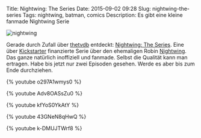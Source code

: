 Title: Nightwing: The Series
Date: 2015-09-02 09:28
Slug: nightwing-the-series
Tags: nightwing, batman, comics
Description: Es gibt eine kleine fanmade Nightwing Serie

![nightwing]({filename}/images/nightwing_theseries.jpg)

Gerade durch Zufall über [thetvdb](http://thetvdb.org) entdeckt: [Nightwing: The Series](http://www.imdb.com/title/tt4113712/). Eine über [Kickstarter](https://www.kickstarter.com/projects/ismahawk/nightwing-the-series?lang=de) finanzierte Serie über den ehemaligen Robin [Nightwing](http://de.batman.wikia.com/wiki/Nightwing). Das ganze natürlich inoffiziell und fanmade. Selbst die Qualität kann man ertragen. Habe bis jetzt nur zwei Episoden gesehen. Werde es aber bis zum Ende durchziehen.

{% youtube o297A1wmys0 %}

{% youtube Adv8OASsZu0 %}

{% youtube kfYoS0YkAtY %}

{% youtube 43GNeN8qHwQ %}

{% youtube k-DMUJTWrf8 %}
